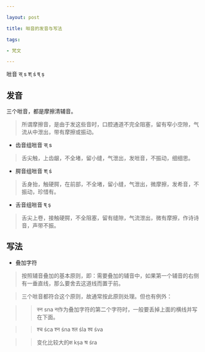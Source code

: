 ```yaml
---

layout: post

title: 咝音的发音与写法

tags:

- 梵文

---
```


咝音 स्  s  श्  ś  ष्  ṣ

## 发音

三个咝音，都是摩擦清辅音。
> 所谓摩擦音，是由于发这些音时，口腔通道不完全阻塞，留有窄小空隙，气流从中泄出，带有摩擦或振动。

- 齿音组咝音 स्  s
> 舌尖触，上齿龈，不全堵，留小缝，气泄出，发咝音，不振动，细细思。

- 腭音组咝音 श्  ś
> 舌身抬，触硬腭，在前部，不全堵，留小缝，气泄出，微摩擦，发希音，不振动，珍惜有。

- 舌音组咝音 ष्  ṣ
> 舌尖上卷，接触硬腭，不全阻塞，留有缝隙，气流泄出，微有摩擦，作诗诗音，声带不振。


## 写法

- 叠加字符
> 按照辅音叠加的基本原则，即：需要叠加的辅音中，如果第一个辅音的右侧有一垂直线，那么要舍去这道线而置于前。

> 三个咝音都符合这个原则，故通常按此原则处理。但也有例外：

> > स्न sna न作为叠加字符的第二个字符时，一般要丢掉上面的横线并写在下面。

> > श्च śca   श्न śna   श्ल śla    श्व śva  

> > 变化比较大的क्ष kṣa   श्र śra
